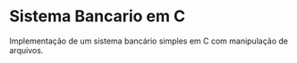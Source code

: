 # Sistema Bancario em C

Implementação de um sistema bancário simples em C com manipulação de arquivos.
